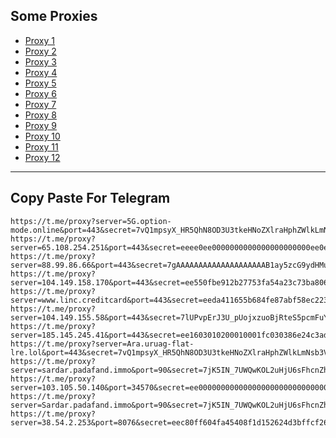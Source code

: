 Some Proxies
---
- [Proxy 1](https://t.me/proxy?server=5G.option-mode.online&port=443&secret=7vQ1mpsyX_HR5QhN8OD3U3tkeHNoZXlraHphZWlkLmNsb3VkZnJvbnQubmV0)
- [Proxy 2](https://t.me/proxy?server=65.108.254.251&port=443&secret=eeee0ee0000000000000000000000ee0ee6170617261742e6d6f7a62616e672e636664)
- [Proxy 3](https://t.me/proxy?server=88.99.86.66&port=443&secret=7gAAAAAAAAAAAAAAAAAAAAB1ay5zcG9ydHMueWFob28uY29t)
- [Proxy 4](https://t.me/proxy?server=104.149.158.170&port=443&secret=ee550fbe912b27753fa54a23c73ba806346d792e6972616e63656c6c2e6972)
- [Proxy 5](https://t.me/proxy?server=www.linc.creditcard&port=443&secret=eeda411655b684fe87abf58ec2235e28166478736865796b687a616569642e636c6f756466726f6e742e6e6574)
- [Proxy 6](https://t.me/proxy?server=104.149.155.58&port=443&secret=7lUPvpErJ3U_pUojxzuoBjRteS5pcmFuY2VsbC5pcg==)
- [Proxy 7](https://t.me/proxy?server=185.145.245.41&port=443&secret=ee1603010200010001fc030386e24c3add6d792e6972616e63656c6c2e6972)
- [Proxy 8](https://t.me/proxy?server=Ara.uruag-flat-lre.lol&port=443&secret=7vQ1mpsyX_HR5QhN8OD3U3tkeHNoZXlraHphZWlkLmNsb3VkZnJvbnQubmV0)
- [Proxy 9](https://t.me/proxy?server=sardar.padafand.immo&port=90&secret=7jK5IN_7UWQwKOL2uHjU6sFhcnZhbmNsb3VkLmluZm8)
- [Proxy 10](https://t.me/proxy?server=103.105.50.140&port=34570&secret=ee000000000000000000000000000000006d79736f6e2e64756f6c696e676f2e636f6d)
- [Proxy 11](https://t.me/proxy?server=Sardar.padafand.immo&port=90&secret=7jK5IN_7UWQwKOL2uHjU6sFhcnZhbmNsb3VkLmluZm8)
- [Proxy 12](https://t.me/proxy?server=38.54.2.253&port=8076&secret=eec80ff604fa45408f1d152624d3bffcf26d792e6972616e2d63656c6c2e636f6d)
---
Copy Paste For Telegram
---
```
https://t.me/proxy?server=5G.option-mode.online&port=443&secret=7vQ1mpsyX_HR5QhN8OD3U3tkeHNoZXlraHphZWlkLmNsb3VkZnJvbnQubmV0
https://t.me/proxy?server=65.108.254.251&port=443&secret=eeee0ee0000000000000000000000ee0ee6170617261742e6d6f7a62616e672e636664
https://t.me/proxy?server=88.99.86.66&port=443&secret=7gAAAAAAAAAAAAAAAAAAAAB1ay5zcG9ydHMueWFob28uY29t
https://t.me/proxy?server=104.149.158.170&port=443&secret=ee550fbe912b27753fa54a23c73ba806346d792e6972616e63656c6c2e6972
https://t.me/proxy?server=www.linc.creditcard&port=443&secret=eeda411655b684fe87abf58ec2235e28166478736865796b687a616569642e636c6f756466726f6e742e6e6574
https://t.me/proxy?server=104.149.155.58&port=443&secret=7lUPvpErJ3U_pUojxzuoBjRteS5pcmFuY2VsbC5pcg==
https://t.me/proxy?server=185.145.245.41&port=443&secret=ee1603010200010001fc030386e24c3add6d792e6972616e63656c6c2e6972
https://t.me/proxy?server=Ara.uruag-flat-lre.lol&port=443&secret=7vQ1mpsyX_HR5QhN8OD3U3tkeHNoZXlraHphZWlkLmNsb3VkZnJvbnQubmV0
https://t.me/proxy?server=sardar.padafand.immo&port=90&secret=7jK5IN_7UWQwKOL2uHjU6sFhcnZhbmNsb3VkLmluZm8
https://t.me/proxy?server=103.105.50.140&port=34570&secret=ee000000000000000000000000000000006d79736f6e2e64756f6c696e676f2e636f6d
https://t.me/proxy?server=Sardar.padafand.immo&port=90&secret=7jK5IN_7UWQwKOL2uHjU6sFhcnZhbmNsb3VkLmluZm8
https://t.me/proxy?server=38.54.2.253&port=8076&secret=eec80ff604fa45408f1d152624d3bffcf26d792e6972616e2d63656c6c2e636f6d
```